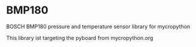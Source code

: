 # BMP180
BOSCH BMP180 pressure and temperature sensor library for mycropython

This library ist targeting the pyboard from mycropython.org
